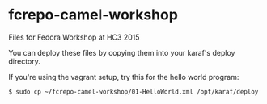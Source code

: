 # fcrepo-camel-workshop
Files for Fedora Workshop at HC3 2015

You can deploy these files by copying them into your karaf's deploy directory.

If you're using the vagrant setup, try this for the hello world program:

`$ sudo cp ~/fcrepo-camel-workshop/01-HelloWorld.xml /opt/karaf/deploy`
